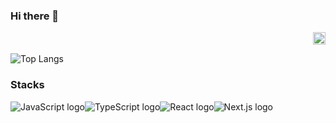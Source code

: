 ### Hi there 👋
<div align="right">
<a href="https://hits.seeyoufarm.com">
  <img src="https://hits.seeyoufarm.com/api/count/incr/badge.svg?url=https%3A%2F%2Fgithub.com%2FRalto13%2Fhit-counter&title=🥸&count_bg=%23FFFFFF&title_bg=%23000000" width="20"/>
</a>
</div>

![Top Langs](https://github-readme-stats.vercel.app/api/top-langs/?username=ralto13&hide_progress=true&theme=dark)

### Stacks
<img src="https://img.shields.io/badge/-black?logo=javascript&logoColor=F7DF1E&logoOnly=true" alt="JavaScript logo" /><img src="https://img.shields.io/badge/-black?logo=typescript&logoColor=3178C6&logoOnly=true" alt="TypeScript logo" /><img src="https://img.shields.io/badge/-black?logo=react&logoColor=61DAFB&logoOnly=true" alt="React logo" /><img src="https://img.shields.io/badge/-white?logo=next.js&logoColor=000000&logoOnly=true" alt="Next.js logo" />
<!--
**Ralto13/Ralto13** is a ✨ _special_ ✨ repository because its `README.md` (this file) appears on your GitHub profile.

Here are some ideas to get you started:

- 🔭 I’m currently working on ...
- 🌱 I’m currently learning ...
- 👯 I’m looking to collaborate on ...
- 🤔 I’m looking for help with ...
- 💬 Ask me about ...
- 📫 How to reach me: ...
- 😄 Pronouns: ...
- ⚡ Fun fact: ...
-->

